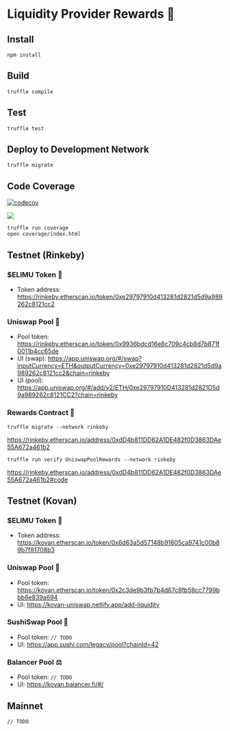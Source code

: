 # Liquidity Provider Rewards 💸

## Install

```
npm install
```

## Build

```
truffle compile
```

## Test

```
truffle test
```

## Deploy to Development Network

```
truffle migrate
```

## Code Coverage

[![codecov](https://codecov.io/gh/elimu-ai/web3-smart-contracts/branch/main/graph/badge.svg?token=98QZ0IIDDL)](https://codecov.io/gh/elimu-ai/web3-smart-contracts)

[![](https://codecov.io/gh/elimu-ai/web3-smart-contracts/branch/main/graphs/tree.svg?token=98QZ0IIDDL)](https://codecov.io/gh/elimu-ai/web3-smart-contracts)

```
truffle run coverage
open coverage/index.html
```

## Testnet (Rinkeby)

### $ELIMU Token 💎

- Token address: https://rinkeby.etherscan.io/token/0xe29797910d413281d2821d5d9a989262c8121cc2

### Uniswap Pool 🦄

- Pool token: https://rinkeby.etherscan.io/token/0x9936bdcd16e8c709c4cb8d7b871f0011b4cc65de
- UI (swap): https://app.uniswap.org/#/swap?inputCurrency=ETH&outputCurrency=0xe29797910d413281d2821d5d9a989262c8121cc2&chain=rinkeby
- UI (pool): https://app.uniswap.org/#/add/v2/ETH/0xe29797910D413281d2821D5d9a989262c8121CC2?chain=rinkeby

### Rewards Contract 💸 

```
truffle migrate --network rinkeby
```

https://rinkeby.etherscan.io/address/0xdD4b811DD62A1DE482f0D3863DAe55A672a461b2

```
truffle run verify UniswapPoolRewards --network rinkeby
```

https://rinkeby.etherscan.io/address/0xdD4b811DD62A1DE482f0D3863DAe55A672a461b2#code

## Testnet (Kovan)

### $ELIMU Token 💎

- Token address: https://kovan.etherscan.io/token/0x6d63a5d57148b91805ca9741c00b89b7f81708b3

### Uniswap Pool 🦄

- Pool token: https://kovan.etherscan.io/token/0x2c3de9b3fb7b4d67c8fb58cc7799bbb6e839a694
- UI: https://kovan-uniswap.netlify.app/add-liquidity

### SushiSwap Pool 🍣

- Pool token: `// TODO`
- UI: https://app.sushi.com/legacy/pool?chainId=42

### Balancer Pool ⚖️

- Pool token: `// TODO`
- UI: https://kovan.balancer.fi/#/

## Mainnet

`// TODO`
